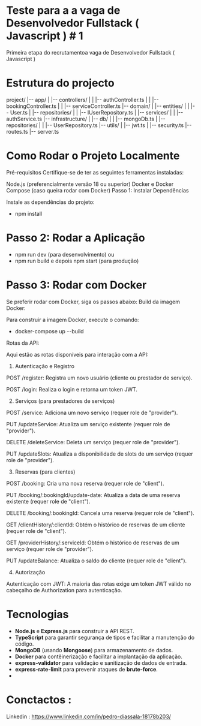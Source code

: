 # Teste para a a vaga de Desenvolvedor Fullstack ( Javascript ) # 1

Primeira etapa do recrutamentoa vaga de Desenvolvedor Fullstack ( Javascript )

# Estrutura do projecto

project/
|-- app/
| |-- controllers/
| | |-- authController.ts
| | |-- bookingController.ts
| | |-- serviceController.ts
|-- domain/
| |-- entities/
| | |-- User.ts
| |-- repositories/
| | |-- IUserRepository.ts
| |-- services/
| | |-- authService.ts
|-- infrastructure/
| |-- db/
| | |-- mongoDb.ts
| |-- repositories/
| | |-- UserRepository.ts
|-- utils/
| |-- jwt.ts
| |-- security.ts
|-- routes.ts
|-- server.ts


# Como Rodar o Projeto Localmente
Pré-requisitos
Certifique-se de ter as seguintes ferramentas instaladas:

Node.js (preferencialmente versão 18 ou superior)
Docker e Docker Compose (caso queira rodar com Docker)
Passo 1: Instalar Dependências

Instale as dependências do projeto:
- npm install

# Passo 2: Rodar a Aplicação
- npm run dev (para desenvolvimento)
  ou
- npm run build  e depois npm start (para produção)


# Passo 3: Rodar com Docker
Se preferir rodar com Docker, siga os passos abaixo:
Build da imagem Docker:

Para construir a imagem Docker, execute o comando:
- docker-compose up --build

Rotas da API:

Aqui estão as rotas disponíveis para interação com a API:

1. Autenticação e Registro

POST /register: Registra um novo usuário (cliente ou prestador de serviço).

POST /login: Realiza o login e retorna um token JWT.

2. Serviços (para prestadores de serviços)

POST /service: Adiciona um novo serviço (requer role de "provider").

PUT /updateService: Atualiza um serviço existente (requer role de "provider").

DELETE /deleteService: Deleta um serviço (requer role de "provider").

PUT /updateSlots: Atualiza a disponibilidade de slots de um serviço (requer role de "provider").

3. Reservas (para clientes)

POST /booking: Cria uma nova reserva (requer role de "client").

PUT /booking/:bookingId/update-date: Atualiza a data de uma reserva existente (requer role de "client").

DELETE /booking/:bookingId: Cancela uma reserva (requer role de "client").

GET /clientHistory/:clientId: Obtém o histórico de reservas de um cliente (requer role de "client").

GET /providerHistory/:serviceId: Obtém o histórico de reservas de um serviço (requer role de "provider").

PUT /updateBalance: Atualiza o saldo do cliente (requer role de "client").

4. Autorização

Autenticação com JWT: A maioria das rotas exige um token JWT válido no cabeçalho de Authorization para autenticação.

# Tecnologias

- **Node.js** e **Express.js** para construir a API REST.
- **TypeScript** para garantir segurança de tipos e facilitar a manutenção do código.
- **MongoDB** (usando **Mongoose**) para armazenamento de dados.
- **Docker** para contêinerização e facilitar a implantação da aplicação.
- **express-validator** para validação e sanitização de dados de entrada.
- **express-rate-limit** para prevenir ataques de **brute-force**.
- 
# Conctactos :
Linkedin : https://www.linkedin.com/in/pedro-diassala-18178b203/

